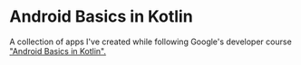 ﻿# Android Basics in Kotlin

A collection of apps I've created while following Google's developer course ["Android Basics in Kotlin".](https://developer.android.com/courses/android-basics-kotlin/course)
